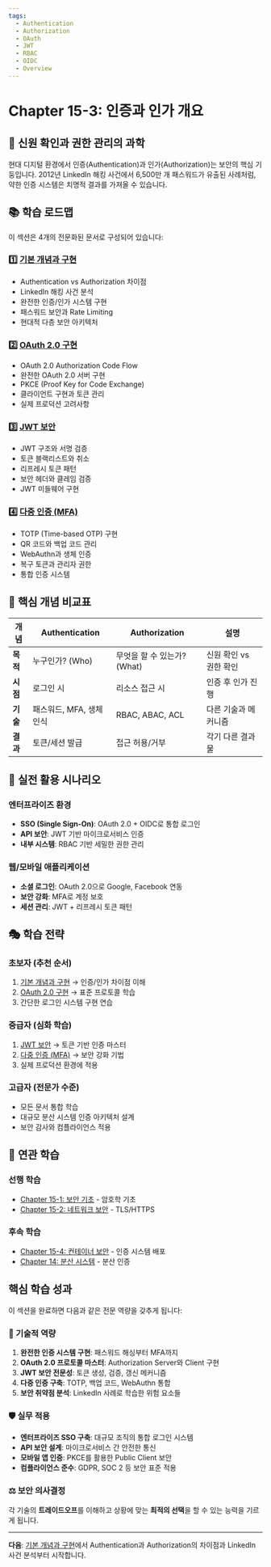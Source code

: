 ```yaml
---
tags:
  - Authentication
  - Authorization
  - OAuth
  - JWT
  - RBAC
  - OIDC
  - Overview
---
```


# Chapter 15-3: 인증과 인가 개요

## 🎯 신원 확인과 권한 관리의 과학

현대 디지털 환경에서 인증(Authentication)과 인가(Authorization)는 보안의 핵심 기둥입니다. 2012년 LinkedIn 해킹 사건에서 6,500만 개 패스워드가 유출된 사례처럼, 약한 인증 시스템은 치명적 결과를 가져올 수 있습니다.

## 📚 학습 로드맵

이 섹션은 4개의 전문화된 문서로 구성되어 있습니다:

### 1️⃣ [기본 개념과 구현](03a-authentication-basics.md)

- Authentication vs Authorization 차이점
- LinkedIn 해킹 사건 분석
- 완전한 인증/인가 시스템 구현
- 패스워드 보안과 Rate Limiting
- 현대적 다층 보안 아키텍처

### 2️⃣ [OAuth 2.0 구현](03b-oauth2-implementation.md)

- OAuth 2.0 Authorization Code Flow
- 완전한 OAuth 2.0 서버 구현
- PKCE (Proof Key for Code Exchange)
- 클라이언트 구현과 토큰 관리
- 실제 프로덕션 고려사항

### 3️⃣ [JWT 보안](03c-jwt-security.md)

- JWT 구조와 서명 검증
- 토큰 블랙리스트와 취소
- 리프레시 토큰 패턴
- 보안 헤더와 클레임 검증
- JWT 미들웨어 구현

### 4️⃣ [다중 인증 (MFA)](03d-mfa-implementation.md)

- TOTP (Time-based OTP) 구현
- QR 코드와 백업 코드 관리
- WebAuthn과 생체 인증
- 복구 토큰과 관리자 권한
- 통합 인증 시스템

## 🎯 핵심 개념 비교표

| 개념 | Authentication | Authorization | 설명 |
|------|----------------|---------------|------|
| **목적** | 누구인가? (Who) | 무엇을 할 수 있는가? (What) | 신원 확인 vs 권한 확인 |
| **시점** | 로그인 시 | 리소스 접근 시 | 인증 후 인가 진행 |
| **기술** | 패스워드, MFA, 생체인식 | RBAC, ABAC, ACL | 다른 기술과 메커니즘 |
| **결과** | 토큰/세션 발급 | 접근 허용/거부 | 각기 다른 결과물 |

## 🚀 실전 활용 시나리오

### 엔터프라이즈 환경

- **SSO (Single Sign-On)**: OAuth 2.0 + OIDC로 통합 로그인
- **API 보안**: JWT 기반 마이크로서비스 인증
- **내부 시스템**: RBAC 기반 세밀한 권한 관리

### 웹/모바일 애플리케이션

- **소셜 로그인**: OAuth 2.0으로 Google, Facebook 연동
- **보안 강화**: MFA로 계정 보호
- **세션 관리**: JWT + 리프레시 토큰 패턴

## 🎭 학습 전략

### 초보자 (추천 순서)

1. [기본 개념과 구현](03a-authentication-basics.md) → 인증/인가 차이점 이해
2. [OAuth 2.0 구현](03b-oauth2-implementation.md) → 표준 프로토콜 학습
3. 간단한 로그인 시스템 구현 연습

### 중급자 (심화 학습)

1. [JWT 보안](03c-jwt-security.md) → 토큰 기반 인증 마스터
2. [다중 인증 (MFA)](03d-mfa-implementation.md) → 보안 강화 기법
3. 실제 프로덕션 환경에 적용

### 고급자 (전문가 수준)

- 모든 문서 통합 학습
- 대규모 분산 시스템 인증 아키텍처 설계
- 보안 감사와 컴플라이언스 적용

## 🔗 연관 학습

### 선행 학습

- [Chapter 15-1: 보안 기초](01-security-fundamentals.md) - 암호학 기초
- [Chapter 15-2: 네트워크 보안](02-network-security.md) - TLS/HTTPS

### 후속 학습

- [Chapter 15-4: 컨테이너 보안](04-container-security.md) - 인증 시스템 배포
- [Chapter 14: 분산 시스템](../chapter-14-distributed-systems/) - 분산 인증

## 핵심 학습 성과

이 섹션을 완료하면 다음과 같은 전문 역량을 갖추게 됩니다:

### 🎯 기술적 역량

1. **완전한 인증 시스템 구현**: 패스워드 해싱부터 MFA까지
2. **OAuth 2.0 프로토콜 마스터**: Authorization Server와 Client 구현
3. **JWT 보안 전문성**: 토큰 생성, 검증, 갱신 메커니즘
4. **다중 인증 구축**: TOTP, 백업 코드, WebAuthn 통합
5. **보안 취약점 분석**: LinkedIn 사례로 학습한 위험 요소들

### 🛡️ 실무 적용

- **엔터프라이즈 SSO 구축**: 대규모 조직의 통합 로그인 시스템
- **API 보안 설계**: 마이크로서비스 간 안전한 통신
- **모바일 앱 인증**: PKCE를 활용한 Public Client 보안
- **컴플라이언스 준수**: GDPR, SOC 2 등 보안 표준 적용

### ⚖️ 보안 의사결정

각 기술의 **트레이드오프**를 이해하고 상황에 맞는 **최적의 선택**을 할 수 있는 능력을 기르게 됩니다.

---

**다음**: [기본 개념과 구현](03a-authentication-basics.md)에서 Authentication과 Authorization의 차이점과 LinkedIn 사건 분석부터 시작합니다.

